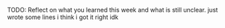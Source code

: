 TODO: Reflect on what you learned this week and what is still unclear.
just wrote some lines i think i got it right idk
